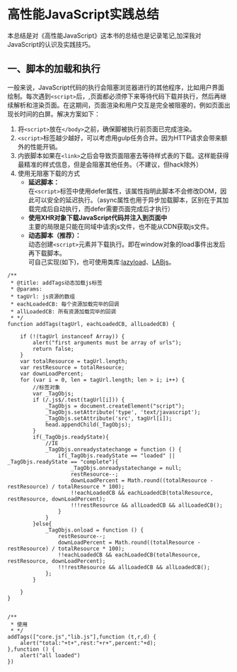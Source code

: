 高性能JavaScript实践总结
=====================

本总结是对《高性能JavaScript》这本书的总结也是记录笔记,加深我对JavaScript的认识及实践技巧。

## 一、脚本的加载和执行

一般来说，JavaScript代码的执行会阻塞浏览器进行的其他程序，比如用户界面绘制。每次遇到```<script>```后，,页面都必须停下来等待代码下载并执行，然后再继续解析和渲染页面。在这期间，页面渲染和用户交互是完全被阻塞的，例如页面出现长时间的白屏。解决方案如下：  

1. 将```<script>```放在```</body>```之前，确保脚被执行前页面已完成渲染。
2. ```<script>```标签越少越好，可以考虑用gulp任务合并。因为HTTP请求会带来额外的性能开销。
3. 内嵌脚本如果在```<link>```之后会导致页面阻塞去等待样式表的下载。这样能获得最精准的样式信息，但是会阻塞其他任务。（不建议，但hack除外）
3. 使用无阻塞下载的方式
	* **延迟脚本：**   
		在```<script>```标签中使用defer属性，该属性指明此脚本不会修改DOM，因此可以安全的延迟执行。（async属性也用于异步加载脚本，区别在于其加载完成后自动执行，而defer需要页面完成后才执行）
	* **使用XHR对象下载JavaScript代码并注入到页面中**  
		主要的局限是只能在同域中请求js文件，也不能从CDN获取js文件。
	* **动态脚本（推荐）：**  
		 动态创建```<script>```元素并下载执行。即在window对象的load事件出发后再下载脚本。  
		 可自己实现(如下)，也可使用类库:[lazyload](http://github.com/rgrove/lazyload/)、[LABjs](http://labjs.com)。
		 
```
/**
 * @title: addTags动态加载js标签
 * @params:
 * tagUrl: js资源的数组
 * eachLoadedCB: 每个资源加载完毕的回调
 * allLoadedCB: 所有资源加载完毕的回调
 * */
function addTags(tagUrl, eachLoadedCB, allLoadedCB) {

    if (!(tagUrl instanceof Array)) {
        alert("first arguments must be array of urls");
        return false;
    }
    var totalResource = tagUrl.length;
    var restResource = totalResource;
    var downLoadPercent;
    for (var i = 0, len = tagUrl.length; len > i; i++) {
        //标签对象
        var _TagObjs;
        if (/.js$/.test(tagUrl[i])) {
            _TagObjs = document.createElement("script");
            _TagObjs.setAttribute('type', 'text/javascript');
            _TagObjs.setAttribute('src', tagUrl[i]);
            head.appendChild(_TagObjs);
        }
        if(_TagObjs.readyState){
            //IE
            _TagObjs.onreadystatechange = function () {
                if(_TagObjs.readyState == "loaded" || _TagObjs.readyState == "complete"){
                    _TagObjs.onreadystatechange = null;
                    restResource--;
                    downLoadPercent = Math.round((totalResource - restResource) / totalResource * 100);
                    !!eachLoadedCB && eachLoadedCB(totalResource, restResource, downLoadPercent);
                    !!!restResource && allLoadedCB && allLoadedCB();
                }
            }
        }else{
            _TagObjs.onload = function () {
                restResource--;
                downLoadPercent = Math.round((totalResource - restResource) / totalResource * 100);
                !!eachLoadedCB && eachLoadedCB(totalResource, restResource, downLoadPercent);
                !!!restResource && allLoadedCB && allLoadedCB();
            };
        }

    }
}


/**
 * 使用
 * */
addTags(["core.js","lib.js"],function (t,r,d) {
    alert("total:"+t+",rest:"+r+",percent:"+d);
},function () {
    alert("all loaded")
})
```	 		 		 
		 


